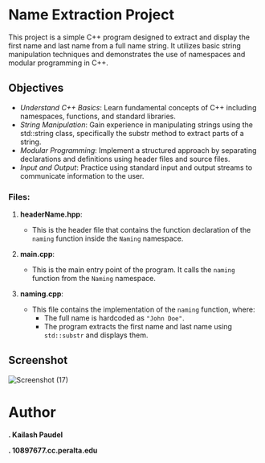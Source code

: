 # Name Extraction Project

This project is a simple C++ program designed to extract and display the first name and last name from a full name string. It utilizes basic string manipulation techniques and demonstrates the use of namespaces and modular programming in C++.

## Objectives
- *Understand C++ Basics*: Learn fundamental concepts of C++ including namespaces, functions, and standard libraries.
- *String Manipulation*: Gain experience in manipulating strings using the std::string class, specifically the substr method to extract parts of a string.
- *Modular Programming*: Implement a structured approach by separating declarations and definitions using header files and source files.
- *Input and Output*: Practice using standard input and output streams to communicate information to the user.

### Files:
1. **headerName.hpp**: 
   - This is the header file that contains the function declaration of the `naming` function inside the `Naming` namespace.

2. **main.cpp**:
   - This is the main entry point of the program. It calls the `naming` function from the `Naming` namespace.

3. **naming.cpp**:
   - This file contains the implementation of the `naming` function, where:
     - The full name is hardcoded as `"John Doe"`.
     - The program extracts the first name and last name using `std::substr` and displays them.

## Screenshot
![Screenshot (17)](https://github.com/user-attachments/assets/36f7a1c2-e6a8-468f-83ef-c46640b421fd)

# Author
**. Kailash Paudel**

**. 10897677.cc.peralta.edu**

